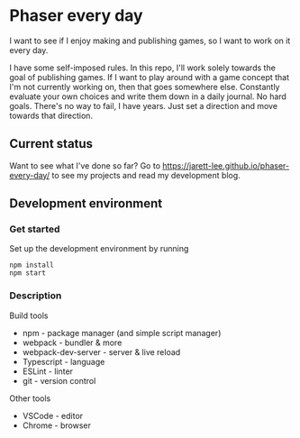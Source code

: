 # Phaser every day

I want to see if I enjoy making and publishing games, so I want to work on it every day.

I have some self-imposed rules. In this repo, I'll work solely towards the goal of publishing games. If I want to play around with a game concept that I'm not currently working on, then that goes somewhere else. Constantly evaluate your own choices and write them down in a daily journal. No hard goals. There's no way to fail, I have years. Just set a direction and move towards that direction.

## Current status
Want to see what I've done so far? Go to https://jarett-lee.github.io/phaser-every-day/ to see my projects and read my development blog.

## Development environment

### Get started

Set up the development environment by running

```
npm install
npm start
```

### Description

Build tools
* npm - package manager (and simple script manager)
* webpack - bundler & more
* webpack-dev-server - server & live reload
* Typescript - language
* ESLint - linter
* git - version control

Other tools
* VSCode - editor
* Chrome - browser
